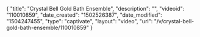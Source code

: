 {
    "title": "Crystal Bell Gold Bath Ensemble",
    "description": "",
    "videoid": "110010859",
    "date_created": "1502526387",
    "date_modified": "1504247455",
    "type": "captivate",
    "layout": "video",
    "url": "\/v\/crystal-bell-gold-bath-ensemble\/110010859"
}